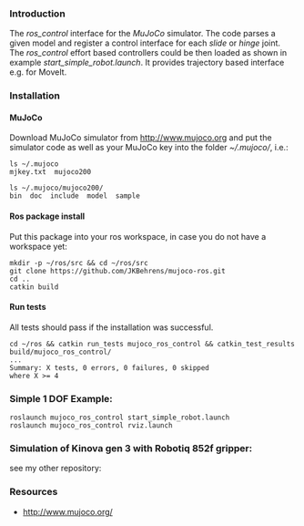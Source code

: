 ### Introduction
The _ros_control_ interface for the _MuJoCo_ simulator.
The code parses a given model and register a control interface for each _slide_ or _hinge_ joint.
The _ros_control_ effort based controllers could be then loaded as shown in example _start_simple_robot.launch_.
It provides trajectory based interface e.g. for MoveIt.  

### Installation
#### MuJoCo
Download MuJoCo simulator from http://www.mujoco.org and put the simulator code as well as your MuJoCo key into the folder _~/.mujoco/_, i.e.:
```
ls ~/.mujoco
mjkey.txt  mujoco200

ls ~/.mujoco/mujoco200/
bin  doc  include  model  sample
```

#### Ros package install
Put this package into your ros workspace, in case you do not have a workspace yet:

```
mkdir -p ~/ros/src && cd ~/ros/src
git clone https://github.com/JKBehrens/mujoco-ros.git
cd ..
catkin build
```

#### Run tests
All tests should pass if the installation was successful.
```
cd ~/ros && catkin run_tests mujoco_ros_control && catkin_test_results build/mujoco_ros_control/
...
Summary: X tests, 0 errors, 0 failures, 0 skipped
where X >= 4
```


### Simple 1 DOF Example:

```
roslaunch mujoco_ros_control start_simple_robot.launch
roslaunch mujoco_ros_control rviz.launch
```

### Simulation of Kinova gen 3 with Robotiq 852f gripper:

see my other repository:

 
### Resources
- http://www.mujoco.org/

